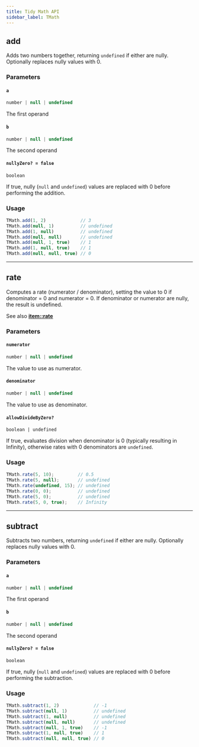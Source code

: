 ```yaml
---
title: Tidy Math API
sidebar_label: TMath
---
```



## add 

Adds two numbers together, returning `undefined` if either are nully. Optionally replaces nully values with 0.

### Parameters

#### `a`

```ts
number | null | undefined
```

The first operand

#### `b`

```ts
number | null | undefined
```

The second operand

#### `nullyZero? = false`

```
boolean
```

If true, nully (`null` and `undefined`) values are replaced with 0 before performing the addition.

### Usage

```js
TMath.add(1, 2)             // 3
TMath.add(null, 1)          // undefined
TMath.add(1, null)          // undefined
TMath.add(null, null)       // undefined
TMath.add(null, 1, true)    // 1
TMath.add(1, null, true)    // 1
TMath.add(null, null, true) // 0
```

---


## rate 

Computes a rate (numerator / denominator), setting the value to 0 if denominator = 0 and numerator = 0. If denominator or numerator are nully, the result is undefined. 

See also [**item::rate**](./item.md#rate)

### Parameters

#### `numerator`

```ts
number | null | undefined
```

The value to use as numerator.

#### `denominator`

```ts
number | null | undefined
```

The value to use as denominator.

#### `allowDivideByZero?`

```
boolean | undefined
```

If true, evaluates division when denominator is 0 (typically resulting in Infinity), otherwise rates with 0 denominators are `undefined`.

### Usage

```js
TMath.rate(5, 10);         // 0.5
TMath.rate(5, null);       // undefined
TMath.rate(undefined, 15); // undefined
TMath.rate(0, 0);          // undefined
TMath.rate(5, 0);          // undefined
TMath.rate(5, 0, true);    // Infinity
```


---

## subtract 

Subtracts two numbers, returning `undefined` if either are nully. Optionally replaces nully values with 0.

### Parameters

#### `a`

```ts
number | null | undefined
```

The first operand

#### `b`

```ts
number | null | undefined
```

The second operand

#### `nullyZero? = false`

```
boolean
```

If true, nully (`null` and `undefined`) values are replaced with 0 before performing the subtraction.

### Usage

```js
TMath.subtract(1, 2)             // -1
TMath.subtract(null, 1)          // undefined
TMath.subtract(1, null)          // undefined
TMath.subtract(null, null)       // undefined
TMath.subtract(null, 1, true)    // -1
TMath.subtract(1, null, true)    // 1
TMath.subtract(null, null, true) // 0
```
